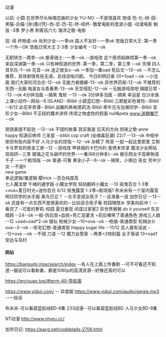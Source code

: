 动漫

以前:
小圆
在世界尽头咏唱恋曲的少女 YU-NO  --不是很喜欢
物语 伤-化-倾-囮-黑猫-白猫-|余(愚)(凭)-伪-恋-历-花-终-续终-
酷爱电影的庞波小姐 -动漫电影
魁拔 -3季
罗小黑
刺客伍六七
海洋之歌-电影


现:
续 终物语-ok
处刑少女--一季ok
路人不友好--一季ok
悠哉日常大王: 第一季 一个外--OK
悠哉日常大王 2-3季
少女编号 --12--ok 

无职转生--两季--ok
骸骨骑士--一季--ok --游戏改
这个医师超麻烦第一季--ok
来自深渊第一季--ok
只有神知道的世界: 第一季，第二季，第三季 --ok   天理  四人音乐队-1--ok 花音--ok
迷之彼女x--ok 一季加一集oad
死后文--13--ok  --不怎么推荐，具体剧情有些无语，总线没啥问题。
今日的明日香 20+1oad --ok --小泡面
我们大家的河合庄-12--ok
无能力者娜娜-13--ok
异世界药局-12--ok 不推荐的东西--无脑
电波女与青春男-13--ok
天空侵犯-12--ok --无脑游戏改吧
搞姬日常 --13 --ok 4分钟泡面 --搞笑
鬼斩 --13 --ok 3分钟多泡面 --搞笑
幸运星
白沙水族上课小动作--网站--6
ISLAND--Blibli
小碧蓝幻想--Blibli
三颗星彩色冒险--Blibli  --8/12
此花亭奇谭--Blibli
战翼的希格德莉法-Blibli
牵牛花与加濑同学--Blibli
变形少女--Blibli
不正经的魔术讲师
传颂之物虚伪的假面
null&peta
www.迷糊餐厅 --ok

锁锁美提不起劲 --12--ok 不错的故事
其实我是
后天的方向
彻夜之歌
anne happy
知源召唤师
三圣星 --blibli
cop craft (全缉毒狂潮)
22/7     --13--ok   中规中矩但有些内容不好
人马少女的烦恼  --12--ok  杂糅了
玲音
一起一起这里那里 
艾斯卡与罗吉的炼金工房--12 --游戏改
甲铁城的卡巴内利
食锈末世录
魔法少女网站
现视研--三季
玻璃之花与崩坏的世界--一集(66分钟多)--ok
极乐院女子高寮物语 
千子   --一个剧场版  --ok  普通-可看
黄金小子--6--ok  --搞笑，小擦边
丧女
壳中少女 --不是h   
new game    
幸运逻辑/雏逻辑
樱trick  --百合纯度高   
七人魔法使
千绪的通学路
小魔女学院
轻拍翻转小魔女 --13
摇曳百合   1-3季+ova+夏日时光+迷你百合     6/12
摇曳露营   1-2季+剧场版1   布米米有一个室内露营
明日同学的水手服
美鸟日记？  --左手变成女孩子？--且准备一波
加奈日记  --13--ok   还是有一点东西不是很喜欢的--比较适合孩子看
校园理想乡 学美向前冲！ --看完了--可爱的萝莉-校园
夏日重现
间谍过家家2
异世界舅舅
do it yourself
东京暗鸦  --24--ok  一般-伪后宫+血统+死亡亚厦洗 +前后嘲笑了普通角色
游戏三人娘 --12 +oad+oad*2-ok 
银仙
枪械少女--10+ova--ok  --枪娘-普通类型
机械女仆ova--3--ok    --死宅幻想-普通类型
Happy sugar life --11/12
亚人酱有话说 --12+ova  --ok --不错
刀语        --12
魔力女管家   --两季+2特别篇
女子落语     13+oad1
安达与岛村   

#### 网站
https://bangumi.moe/search/index  --有人在上面上传番剧 --可不可看还不知道--据说可以看新番，都是1080p的高清资源--好像还真的可以

https://erciyuan.top/#term-40-导航类

https://www.yiduji.com/ -- 异度姬
https://www.yiduji.com/audio/giegie.mp3   --一段话

布米米-可以看碧蓝航线BD-6集
233动漫--可以看碧蓝航线BD 人马少女BD-8集

NT动漫
http://www.ntyou.cc/

加奈日记:
https://eacg.net/voddetails-2706.html




